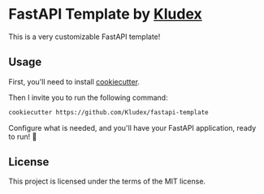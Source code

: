 # FastAPI Template by [Kludex](https://github.com/Kludex)

This is a very customizable FastAPI template!

## Usage

First, you'll need to install [cookiecutter](https://pypi.org/project/cookiecutter/).

Then I invite you to run the following command:

``` bash
cookiecutter https://github.com/Kludex/fastapi-template
```

Configure what is needed, and you'll have your FastAPI application, ready to run! 🙂

## License

This project is licensed under the terms of the MIT license.
